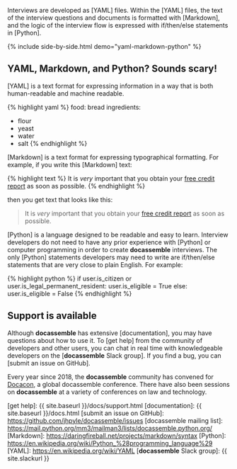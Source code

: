 Interviews are developed as [YAML] files.  Within the [YAML] files,
the text of the interview questions and documents is formatted with
[Markdown], and the logic of the interview flow is expressed with
if/then/else statements in [Python].

{% include side-by-side.html demo="yaml-markdown-python" %}

## YAML, Markdown, and Python?  Sounds scary!

[YAML] is a text format for expressing information in a way that is
both human-readable and machine readable.

{% highlight yaml %}
food: bread
ingredients:
  - flour
  - yeast
  - water
  - salt
{% endhighlight %}

[Markdown] is a text format for expressing typographical formatting.
For example, if you write this [Markdown] text:

{% highlight text %}
It is *very* important that you obtain your
[free credit report](https://www.annualcreditreport.com) as soon
as possible.
{% endhighlight %}

then you get text that looks like this:

<blockquote class="blockquote">
It is <em>very</em> important that you obtain your 
<a href="https://www.annualcreditreport.com">free credit report</a> 
as soon as possible.
</blockquote>

[Python] is a language designed to be readable and easy to learn.
Interview developers do not need to have any prior experience with
[Python] or computer programming in order to create **docassemble**
interviews.  The only [Python] statements developers may need to write
are if/then/else statements that are very close to plain English.  For
example:

{% highlight python %}
if user.is_citizen or user.is_legal_permanent_resident:
  user.is_eligible = True
else:
  user.is_eligible = False
{% endhighlight %}

## Support is available

Although **docassemble** has extensive [documentation], you may have
questions about how to use it.  To [get help] from the community of
developers and other users, you can chat in real time with
knowledgeable developers on the [**docassemble** Slack group].  If you
find a bug, you can [submit an issue on GitHub].

Every year since 2018, the **docassemble** community has convened for
<a href="https://docacon.com">Docacon</a>, a global docassemble
conference.  There have also been sessions on **docassemble** at a
variety of conferences on law and technology.

[get help]: {{ site.baseurl }}/docs/support.html
[documentation]: {{ site.baseurl }}/docs.html
[submit an issue on GitHub]: https://github.com/jhpyle/docassemble/issues
[docassemble mailing list]: https://mail.python.org/mm3/mailman3/lists/docassemble.python.org/
[Markdown]: https://daringfireball.net/projects/markdown/syntax
[Python]: https://en.wikipedia.org/wiki/Python_%28programming_language%29
[YAML]: https://en.wikipedia.org/wiki/YAML
[**docassemble** Slack group]: {{ site.slackurl }}
